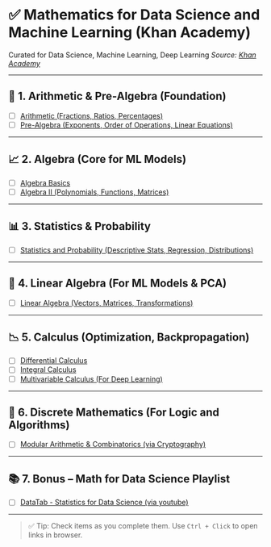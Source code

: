 # ✅ Mathematics for Data Science and Machine Learning (Khan Academy)

Curated for Data Science, Machine Learning, Deep Learning
_Source: [Khan Academy](https://www.khanacademy.org)_

---

## 🔢 1. Arithmetic & Pre-Algebra (Foundation)

- [ ] [Arithmetic (Fractions, Ratios, Percentages)](https://www.khanacademy.org/math/arithmetic)
- [ ] [Pre-Algebra (Exponents, Order of Operations, Linear Equations)](https://www.khanacademy.org/math/pre-algebra)

---

## 📈 2. Algebra (Core for ML Models)

- [ ] [Algebra Basics](https://www.khanacademy.org/math/algebra)
- [ ] [Algebra II (Polynomials, Functions, Matrices)](https://www.khanacademy.org/math/algebra2)

---

## 📊 3. Statistics & Probability

- [ ] [Statistics and Probability (Descriptive Stats, Regression,
Distributions)](https://www.khanacademy.org/math/statistics-probability)

---

## 📐 4. Linear Algebra (For ML Models & PCA)

- [ ] [Linear Algebra (Vectors, Matrices, Transformations)](https://www.khanacademy.org/math/linear-algebra)

---

## 📉 5. Calculus (Optimization, Backpropagation)

- [ ] [Differential Calculus](https://www.khanacademy.org/math/differential-calculus)
- [ ] [Integral Calculus](https://www.khanacademy.org/math/integral-calculus)
- [ ] [Multivariable Calculus (For Deep Learning)](https://www.khanacademy.org/math/multivariable-calculus)

---

## 🧠 6. Discrete Mathematics (For Logic and Algorithms)

- [ ] [Modular Arithmetic & Combinatorics (via
Cryptography)](https://www.khanacademy.org/computing/computer-science/cryptography)

---

## 📚 7. Bonus – Math for Data Science Playlist

- [ ] [DataTab - Statistics for Data Science (via youtube)](https://www.youtube.com/watch?v=Ym1iH8-GQOE&t=91s)


---

> ✅ Tip: Check items as you complete them. Use `Ctrl + Click` to open links in browser.